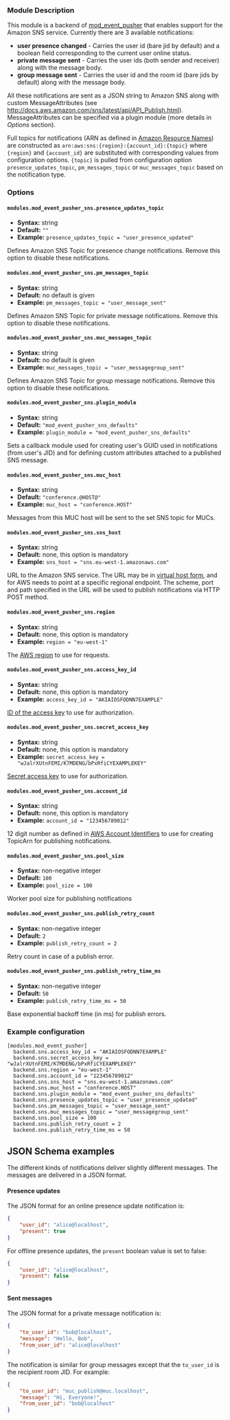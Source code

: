 ### Module Description

This module is a backend of [mod_event_pusher] that enables support for the Amazon SNS service. Currently there are 3 available notifications:

* **user presence changed** - Carries the user id (bare jid by default) and a boolean field corresponding to the current user online status.
* **private message sent** - Carries the user ids (both sender and receiver) along with the message body.
* **group message sent** - Carries the user id and the room id (bare jids by default) along with the message body.

All these notifications are sent as a JSON string to Amazon SNS along with custom MessageAttributes (see http://docs.aws.amazon.com/sns/latest/api/API_Publish.html). MessageAttributes can be specified via a plugin module (more details in *Options* section).

Full topics for notifications (ARN as defined in [Amazon Resource Names][aws-arn]) are constructed as `arn:aws:sns:{region}:{account_id}:{topic}` where `{region}` and `{account_id}` are substituted with corresponding values from configuration options. `{topic}` is pulled from configuration option `presence_updates_topic`, `pm_messages_topic` or `muc_messages_topic` based on the notification type.


### Options

#### `modules.mod_event_pusher_sns.presence_updates_topic`
* **Syntax:** string
* **Default:** `""`
* **Example:** `presence_updates_topic = "user_presence_updated"`

Defines Amazon SNS Topic for presence change notifications. Remove this option to disable these notifications.

#### `modules.mod_event_pusher_sns.pm_messages_topic`
* **Syntax:** string
* **Default:** no default is given
* **Example:** `pm_messages_topic = "user_message_sent"`

Defines Amazon SNS Topic for private message notifications. Remove this option to disable these notifications.

#### `modules.mod_event_pusher_sns.muc_messages_topic`
* **Syntax:** string
* **Default:** no default is given
* **Example:** `muc_messages_topic = "user_messagegroup_sent"`

Defines Amazon SNS Topic for group message notifications. Remove this option to disable these notifications.

#### `modules.mod_event_pusher_sns.plugin_module`
* **Syntax:** string
* **Default:** `"mod_event_pusher_sns_defaults"`
* **Example:** `plugin_module = "mod_event_pusher_sns_defaults"`

Sets a callback module used for creating user's GUID used in notifications (from user's JID) and for defining custom attributes attached to a published SNS message.

#### `modules.mod_event_pusher_sns.muc_host`
* **Syntax:** string
* **Default:** `"conference.@HOST@"`
* **Example:** `muc_host = "conference.HOST"`

Messages from this MUC host will be sent to the set SNS topic for MUCs.

#### `modules.mod_event_pusher_sns.sns_host`
* **Syntax:** string
* **Default:** none, this option is mandatory
* **Example:** `sns_host = "sns.eu-west-1.amazonaws.com"`

URL to the Amazon SNS service. The URL may be in [virtual host form][aws-virtual-host], and for AWS needs to point at a specific regional endpoint. The scheme, port and path specified in the URL will be used to publish notifications via HTTP POST method.


#### `modules.mod_event_pusher_sns.region`
* **Syntax:** string
* **Default:** none, this option is mandatory
* **Example:** `region = "eu-west-1"`

The [AWS region][aws-region] to use for requests.

#### `modules.mod_event_pusher_sns.access_key_id`
* **Syntax:** string
* **Default:** none, this option is mandatory
* **Example:** `access_key_id = "AKIAIOSFODNN7EXAMPLE"`

[ID of the access key][aws-keys] to use for authorization.

#### `modules.mod_event_pusher_sns.secret_access_key`
* **Syntax:** string
* **Default:** none, this option is mandatory
* **Example:** `secret_access_key = "wJalrXUtnFEMI/K7MDENG/bPxRfiCYEXAMPLEKEY"`

[Secret access key][aws-keys] to use for authorization.

#### `modules.mod_event_pusher_sns.account_id`
* **Syntax:** string
* **Default:** none, this option is mandatory
* **Example:** `account_id = "123456789012"`

12 digit number as defined in [AWS Account Identifiers][aws-acct-identifier] to use for creating TopicArn for publishing notifications.

#### `modules.mod_event_pusher_sns.pool_size`
* **Syntax:** non-negative integer
* **Default:** `100`
* **Example:** `pool_size = 100`

Worker pool size for publishing notifications

#### `modules.mod_event_pusher_sns.publish_retry_count`
* **Syntax:** non-negative integer
* **Default:** `2`
* **Example:** `publish_retry_count = 2`

Retry count in case of a publish error.

#### `modules.mod_event_pusher_sns.publish_retry_time_ms`
* **Syntax:** non-negative integer
* **Default:** `50`
* **Example:** `publish_retry_time_ms = 50`

Base exponential backoff time (in ms) for publish errors.

[aws-acct-identifier]: http://docs.aws.amazon.com/general/latest/gr/acct-identifiers.html
[aws-virtual-host]: https://docs.aws.amazon.com/AmazonS3/latest/dev/VirtualHosting.html
[aws-region]: https://docs.aws.amazon.com/general/latest/gr/rande.html?shortFooter=true#s3_region
[aws-keys]: https://docs.aws.amazon.com/general/latest/gr/aws-sec-cred-types.html?shortFooter=true#access-keys-and-secret-access-keys
[aws-arn]: http://docs.aws.amazon.com/general/latest/gr/aws-arns-and-namespaces.html

### Example configuration

```
[modules.mod_event_pusher]
  backend.sns.access_key_id = "AKIAIOSFODNN7EXAMPLE"
  backend.sns.secret_access_key = "wJalrXUtnFEMI/K7MDENG/bPxRfiCYEXAMPLEKEY"
  backend.sns.region = "eu-west-1"
  backend.sns.account_id = "123456789012"
  backend.sns.sns_host = "sns.eu-west-1.amazonaws.com"
  backend.sns.muc_host = "conference.HOST"
  backend.sns.plugin_module = "mod_event_pusher_sns_defaults"
  backend.sns.presence_updates_topic = "user_presence_updated"
  backend.sns.pm_messages_topic = "user_message_sent"
  backend.sns.muc_messages_topic = "user_messagegroup_sent"
  backend.sns.pool_size = 100
  backend.sns.publish_retry_count = 2
  backend.sns.publish_retry_time_ms = 50
```

## JSON Schema examples
The different kinds of notifications deliver slightly different messages. The messages are delivered in a JSON format.
#### Presence updates

The JSON format for an online presence update notification is:
```JSON
{
    "user_id": "alice@localhost",
    "present": true
}
```

For offline presence updates, the `present` boolean value is set to false:
    
```JSON
{
    "user_id": "alice@localhost",
    "present": false
}
```
#### Sent messages
The JSON format for a private message notification is:
```JSON
{
    "to_user_id": "bob@localhost",
    "message": "Hello, Bob",
    "from_user_id": "alice@localhost"
}
```
The notification is similar for group messages except that the `to_user_id` is the recipient room JID. For example:
```JSON
{
    "to_user_id": "muc_publish@muc.localhost",
    "message": "Hi, Everyone!",
    "from_user_id": "bob@localhost"
}
```

[mod_event_pusher]: ./mod_event_pusher.md
